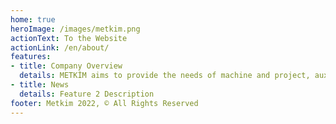 ```yaml
---
home: true
heroImage: /images/metkim.png
actionText: To the Website
actionLink: /en/about/
features:
- title: Company Overview
  details: METKİM aims to provide the needs of machine and project, auxiliary materials, raw materials for manufacturers in the metallurgical sector with its resources and knowledge over than 25 years. METKİM has begun to operate in the fields of  iron and steel, non-ferrous, machinery and equipment not only the supply of iron steel scrap with its initiatives and new solution partner- ships in recent years.
- title: News
  details: Feature 2 Description
footer: Metkim 2022, © All Rights Reserved
---
```

